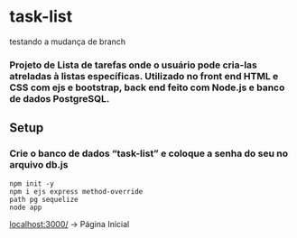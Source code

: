# task-list

testando a mudança de branch

<h3>
Projeto de Lista de tarefas onde o usuário pode cria-las atreladas à listas específicas. Utilizado no front end HTML e CSS com ejs e bootstrap, back end feito com Node.js e banco de dados PostgreSQL.    
</h3>

<h2>Setup</h2>
<h3>
Crie o banco de dados “task-list” e coloque a senha do seu no arquivo db.js
</h3>

<code>npm init -y</code>
<br>
<code>npm i ejs express method-override path pg sequelize</code>
<br>
<code>node app</code>
<br>

[localhost:3000/](http://localhost:3000/) → Página Inicial
